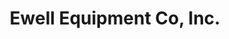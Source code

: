 ---
title: "Ewell Equipment Co, Inc."
url: /lufkin/ewell-equipment-co-inc-north-timberland-drive/
shop: Autowerkstatt
---